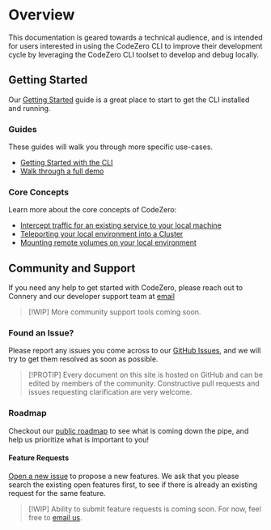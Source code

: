 # Overview

This documentation is geared towards a technical audience, and is intended for users interested in using the CodeZero CLI to improve their development cycle by leveraging the CodeZero CLI toolset to develop and debug locally.

## Getting Started

Our [Getting Started](../guides/getting-started) guide is a great place to start to get the CLI installed and running.

### Guides

These guides will walk you through more specific use-cases.

* [Getting Started with the CLI](../guides/getting-started)
* [Walk through a full demo](../guides/sample-project-demo)

### Core Concepts

Learn more about the core concepts of CodeZero:

* [Intercept traffic for an existing service to your local machine](../concepts/intercept)
* [Teleporting your local environment into a Cluster](../concepts/teleport)
* [Mounting remote volumes on your local environment](../concepts/mount)

## Community and Support

If you need any help to get started with CodeZero, please reach out to Connery and our developer support team at [email](mailto:support@codezero.io)

> [!WIP]
> More community support tools coming soon.

### Found an Issue?

Please report any issues you come across to our [GitHub Issues](https://github.com/c6o/roadmap/issues), and we will try to get them resolved as soon as possible.

> [!PROTIP]
> Every document on this site is hosted on GitHub and can be edited by members of the community. Constructive pull requests and issues requesting clarification are very welcome.

### Roadmap

Checkout our [public roadmap](https://github.com/c6o/roadmap/) to see what is coming down the pipe, and help us prioritize what is important to you!

#### Feature Requests

[Open a new issue](https://github.com/c6o/roadmap/issues/new?assignees=&labels=feature&template=feature.md&title=) to propose a new features. We ask that you please search the existing open features first, to see if there is already an existing request for the same feature.

> [!WIP]
> Ability to submit feature requests is coming soon. For now, feel free to [email us](mailto:support@codezero.io).
